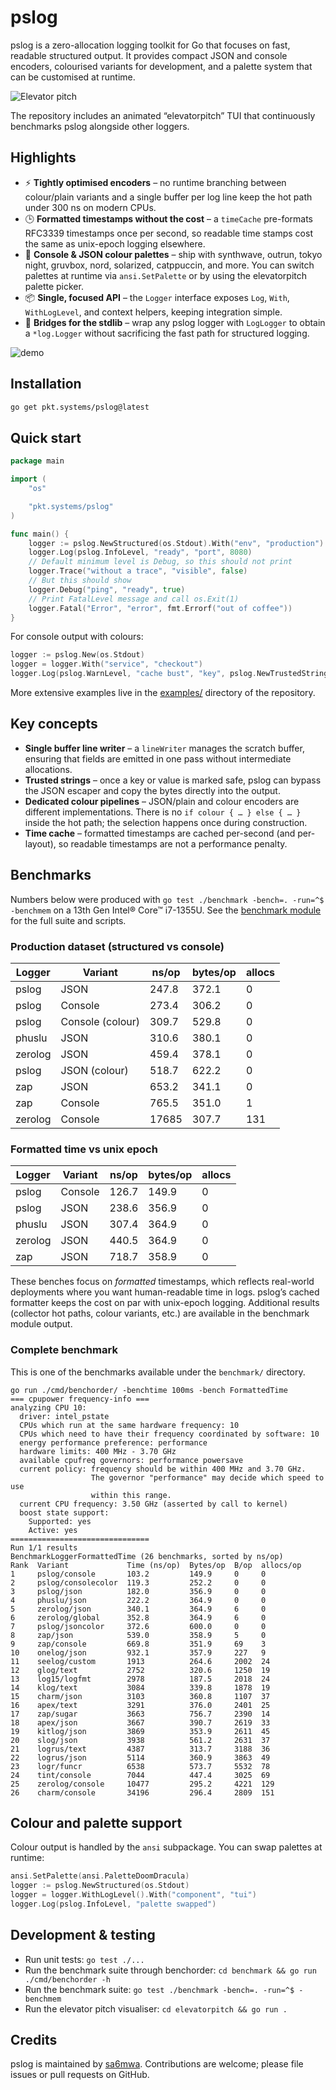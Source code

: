 # pslog

pslog is a zero-allocation logging toolkit for Go that focuses on fast, readable structured output.
It provides compact JSON and console encoders, colourised variants for development, and a palette
system that can be customised at runtime.

![Elevator pitch](elevatorpitch/elevatorpitch.gif)

The repository includes an animated “elevatorpitch” TUI that continuously benchmarks pslog alongside
other loggers.

## Highlights

- ⚡ **Tightly optimised encoders** – no runtime branching between colour/plain variants and a single
  buffer per log line keep the hot path under 300 ns on modern CPUs.
- 🕒 **Formatted timestamps without the cost** – a `timeCache` pre-formats RFC3339 timestamps once per
  second, so readable time stamps cost the same as unix-epoch logging elsewhere.
- 🎨 **Console & JSON colour palettes** – ship with synthwave, outrun, tokyo night, gruvbox, nord,
  solarized, catppuccin, and more. You can switch palettes at runtime via `ansi.SetPalette` or by
  using the elevatorpitch palette picker.
- 📦 **Single, focused API** – the `Logger` interface exposes `Log`, `With`, `WithLogLevel`, and
  context helpers, keeping integration simple.
- 🔗 **Bridges for the stdlib** – wrap any pslog logger with `LogLogger` to obtain a `*log.Logger`
  without sacrificing the fast path for structured logging.

![demo](examples/demo/demo.gif)

## Installation

```bash
go get pkt.systems/pslog@latest
```

## Quick start

```go
package main

import (
	"os"

	"pkt.systems/pslog"
)

func main() {
	logger := pslog.NewStructured(os.Stdout).With("env", "production")
	logger.Log(pslog.InfoLevel, "ready", "port", 8080)
	// Default minimum level is Debug, so this should not print
	logger.Trace("without a trace", "visible", false)
	// But this should show
	logger.Debug("ping", "ready", true)
	// Print FatalLevel message and call os.Exit(1)
	logger.Fatal("Error", "error", fmt.Errorf("out of coffee"))
}
```

For console output with colours:

```go
logger := pslog.New(os.Stdout)
logger = logger.With("service", "checkout")
logger.Log(pslog.WarnLevel, "cache bust", "key", pslog.NewTrustedString("user:42"))
```

More extensive examples live in the [examples/](examples) directory of the repository.

## Key concepts

- **Single buffer line writer** – a `lineWriter` manages the scratch buffer, ensuring that fields are
  emitted in one pass without intermediate allocations.
- **Trusted strings** – once a key or value is marked safe, pslog can bypass the JSON escaper and copy
  the bytes directly into the output.
- **Dedicated colour pipelines** – JSON/plain and colour encoders are different implementations. There
  is no `if colour { … } else { … }` inside the hot path; the selection happens once during
  construction.
- **Time cache** – formatted timestamps are cached per-second (and per-layout), so readable timestamps
  are not a performance penalty.

## Benchmarks

Numbers below were produced with `go test ./benchmark -bench=. -run=^$ -benchmem` on a 13th Gen
Intel® Core™ i7-1355U. See the [benchmark module](benchmark) for the full suite and scripts.

### Production dataset (structured vs console)

| Logger | Variant         | ns/op | bytes/op | allocs |
|--------|-----------------|-------|----------|--------|
| pslog  | JSON            | 247.8 |    372.1 |      0 |
| pslog  | Console         | 273.4 |    306.2 |      0 |
| pslog  | Console (colour)| 309.7 |    529.8 |      0 |
| phuslu | JSON            | 310.6 |    380.1 |      0 |
| zerolog| JSON            | 459.4 |    378.1 |      0 |
| pslog  | JSON (colour)   | 518.7 |    622.2 |      0 |
| zap    | JSON            | 653.2 |    341.1 |      0 |
| zap    | Console         | 765.5 |    351.0 |      1 |
| zerolog| Console         | 17685 |    307.7 |    131 |

### Formatted time vs unix epoch

| Logger | Variant | ns/op | bytes/op | allocs |
|--------|---------|-------|----------|--------|
| pslog  | Console         | 126.7 | 149.9 | 0 |
| pslog  | JSON            | 238.6 | 356.9 | 0 |
| phuslu | JSON            | 307.4 | 364.9 | 0 |
| zerolog| JSON            | 440.5 | 364.9 | 0 |
| zap    | JSON            | 718.7 | 358.9 | 0 |

These benches focus on *formatted* timestamps, which reflects real-world deployments where you want
human-readable time in logs. pslog’s cached formatter keeps the cost on par with unix-epoch logging.
Additional results (collector hot paths, colour variants, etc.) are available in the benchmark
module output.

### Complete benchmark

This is one of the benchmarks available under the `benchmark/` directory.

```console
go run ./cmd/benchorder/ -benchtime 100ms -bench FormattedTime
=== cpupower frequency-info ===
analyzing CPU 10:
  driver: intel_pstate
  CPUs which run at the same hardware frequency: 10
  CPUs which need to have their frequency coordinated by software: 10
  energy performance preference: performance
  hardware limits: 400 MHz - 3.70 GHz
  available cpufreq governors: performance powersave
  current policy: frequency should be within 400 MHz and 3.70 GHz.
                  The governor "performance" may decide which speed to use
                  within this range.
  current CPU frequency: 3.50 GHz (asserted by call to kernel)
  boost state support:
    Supported: yes
    Active: yes
===============================
Run 1/1 results
BenchmarkLoggerFormattedTime (26 benchmarks, sorted by ns/op)
Rank  Variant             Time (ns/op)  Bytes/op  B/op  allocs/op
1     pslog/console       103.2         149.9     0     0
2     pslog/consolecolor  119.3         252.2     0     0
3     pslog/json          182.0         356.9     0     0
4     phuslu/json         222.2         364.9     0     0
5     zerolog/json        340.1         364.9     6     0
6     zerolog/global      352.8         364.9     6     0
7     pslog/jsoncolor     372.6         600.0     0     0
8     zap/json            539.0         358.9     5     0
9     zap/console         669.8         351.9     69    3
10    onelog/json         932.1         357.9     227   9
11    seelog/custom       1913          264.6     2002  24
12    glog/text           2752          320.6     1250  19
13    log15/logfmt        2978          187.5     2018  24
14    klog/text           3084          339.8     1878  19
15    charm/json          3103          360.8     1107  37
16    apex/text           3291          376.0     2401  25
17    zap/sugar           3663          756.7     2390  14
18    apex/json           3667          390.7     2619  33
19    kitlog/json         3869          353.9     2611  45
20    slog/json           3938          561.2     2631  37
21    logrus/text         4387          313.7     3188  36
22    logrus/json         5114          360.9     3863  49
23    logr/funcr          6538          573.7     5532  78
24    tint/console        7044          447.4     3025  69
25    zerolog/console     10477         295.2     4221  129
26    charm/console       34196         296.4     2809  151
```

## Colour and palette support

Colour output is handled by the `ansi` subpackage. You can swap palettes at runtime:

```go
ansi.SetPalette(ansi.PaletteDoomDracula)
logger := pslog.NewStructured(os.Stdout)
logger = logger.WithLogLevel().With("component", "tui")
logger.Log(pslog.InfoLevel, "palette swapped")
```

## Development & testing

- Run unit tests: `go test ./...`
- Run the benchmark suite through benchorder: `cd benchmark && go run ./cmd/benchorder -h`
- Run the benchmark suite: `go test ./benchmark -bench=. -run=^$ -benchmem`
- Run the elevator pitch visualiser: `cd elevatorpitch && go run .`

## Credits

pslog is maintained by [sa6mwa](https://github.com/sa6mwa). Contributions are welcome; please file
issues or pull requests on GitHub.
